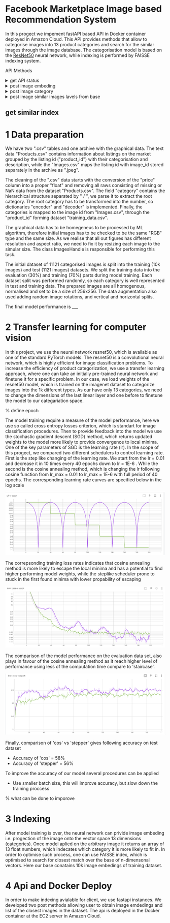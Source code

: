 # Facebook Marketplace Image based Recommendation System

In this progect we impement fastAPI based API in Docker container deployed in Amazon Cloud. This API provides methods that allow to categorise images into 13 product categories and search for the similar images through the image database. The categorisation model is based on the [ResNet50](https://pytorch.org/vision/main/models/generated/torchvision.models.resnet50.html) neural network, while indexing is performed by FAISSE indexing system. 

API Methods

<details>
    <summary>get API status</summary>
    https://github.com/WitnessOfThe/facebook-marketplaces-recommendation-ranking-system/blob/d4a6b261455974b2ef559cc48538ed1ede9a3734/requests_templates/api_health_check.py#L2-L8
</details>
<details>
  <summary>post image embeding</summary>
</details>
<details>
  <summary>post image category</summary>
</details>
<details>
  <summary>post image similar images lavels from base</summary>
</details>

## get similar index

# 1 Data preparation

We have two ".csv" tables and one archive with the graphical data. The text data "Products.csv" contains information about listings on the market grouped by the listing id ("product_id") with their categorisation and description, while the "Images.csv" maps the listing id with image_id stored separately in the archive as ".jpeg".

The cleaning of the ".csv" data starts with the conversion of the "price" column into a proper "float" and removing all raws consisting of missing or NaN data from the dataset "Products.csv". 
The field "category" contains the hierarchical structure separated by " / ", we parse it to extract the root category. 
The root category has to be transformed into the number, so dictionaries "encoder" and "decoder" is implemented.
Finally, the categories is mapped to the image id from "Images.csv", through the "product_id" forming dataset "training_data.csv".

The graphical data has to be homegeneus to be processed by ML algorithm, therefore initial images has to be checked to be the same "RGB" type and the same size. As we realise that all out figures has different resolution and aspect ratio, we need to fix it by resizing each image to the simular size. The class ImagesHandle is responsible for performing this task.

The initial dataset of 11121 categorised images is split into the training (10k images) and test (1121 images) datasets. We split the training data into the evaluation (30%) and training (70%) parts during model training. Each dataset split was performed randomly, so each category is well represented in test and training data. The prepared images are all homogenous, normalised and set to be a size of 256x256. The data augmentation also used adding random image rotations, and vertical and horizontal splits.

The final model performance is ___

# 2 Transfer learning for computer vision

In this project, we use the neural network resnet50, which is available as one of the standard PyTorch models. The resnet50 is a convolutional neural network, which is highly efficient for image classification problems. To increase the efficiency of product categorization, we use a transfer learning approach, where one can take an initially pre-trained neural network and finetune it for a specific problem. In our case, we load weights of the resnet50 model, which is trained on the imagenet dataset to categorize images into the 1k different types. As our have only 13 categories, we need to change the dimensions of the last linear layer and one before to finetune the model to our categariation space.

% define epoch

The model training require a measure of the model performance, here we use so called cross entropy losses criterion, which is standart for image classification procedures. Then to provide feedback into the model we use the stochastic gradient descent (SGD) method, which returns updated weights to the model more likely to provide convergence to local minima. One of the key parameters of SGD is the learning rate (lr). In the scope of this progect, we compared two different schedulers to control learning rate. First is the step like changing of the learning rate. We start from the lr = 0.01 and decrease it in 10 times every 40 epochs down to lr = 1E-6 . While the second is the cosine annealing method, which is changing the lr following cosine function from lr_max = 0.01 to  lr_max = 1E-6 with full period of 40 epochs. The corresponding learning rate curves are specified below in the log scale

![plot](https://github.com/WitnessOfThe/facebook-marketplaces-recommendation-ranking-system/blob/main/readme_images/lr_curve.PNG)

The correpsonding training loss rates indicates that cosine annealing method is more likely to escape the local minima and has a potential to find higher performing model weights, while the steplike scheduler prone to stuck in the first found minima with lower propability of escaping

![plot](https://github.com/WitnessOfThe/facebook-marketplaces-recommendation-ranking-system/blob/main/readme_images/train_loss_vs_epoch.PNG)

The comparison of the model performance on the evaluation data set, also plays in favour of the cosine annealing method as it reach higher level of performance using less of the computation time compare to 'staircase'. 

![plot](https://github.com/WitnessOfThe/facebook-marketplaces-recommendation-ranking-system/blob/main/readme_images/eval_vs_epoch.PNG)

Finally, comparison of 'cos' vs 'stepper' gives following accuracy on test dataset

* Accuracy of 'cos' = 58%
* Accuracy of 'stepper' = 56%

To improve the accuracy of our model several procedures can be applied

* Use smaller batch size, this will improve accuracy, but slow down the training proccess

% what can be done to imporove

# 3 Indexing
After model training is over, the neural network can privide image embeding i.e. progection of the image onto the vector space 13 dimensions (categories). Once model aplied on the arbitrary image it returns an array of 13 float numbers, which indecates which category it is more likely to fit in. In order to optimise such process, one can use FAISSE index, which is optimised to search for closest match over the base of n-dimensonal vectors. Here our base conatains 10k image embedings of training dataset. 

# 4 Api and Docker Deploy
In order to make indexing avialable for client, we use fastapi instances. We developed two post methods allowing user to obtain image emdedings and list of the closest images in the dataset. The api is deployed in the Docker container at the EC2 server in Amazon Cloud. 
